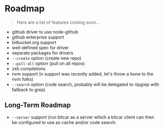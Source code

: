 # Roadmap

> Here are a list of features coming soon...

   *  github driver to use node-github
   *  github enterprise support
   *  bitbucket.org support
   *  well-defined spec for driver
   *  separate packages for drivers
   *  `--create` option (create new repo)
   *  `--pull-all` option (pull on all repos)
   *  zsh completions
   *  nvm support (n support was recently added, let's throw a bone to the nvm folks)
   *  `--search` option (code search, probably will be delegated to ripgrep with fallback to grep)

## Long-Term Roadmap

   *  `--server` support (run bitcar as a server which a bitcar client can then be configured to use as cache and/or code search.
